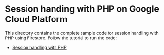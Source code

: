 # Session handing with PHP on Google Cloud Platform

This directory contains the complete sample code for session handling with PHP
using Firestore. Follow the tutorial to run the code:

  * [Session handling with PHP][sessions]

[sessions]: http://cloud.google.com/php/getting-started/sessions
